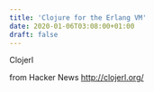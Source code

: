 ```yaml
---
title: 'Clojure for the Erlang VM'
date: 2020-01-06T03:08:00+01:00
draft: false
---
```


Clojerl

  
  
from Hacker News http://clojerl.org/